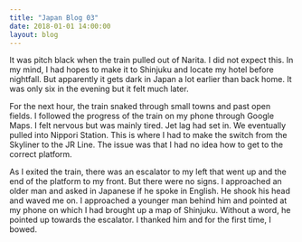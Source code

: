 ```yaml
---
title: "Japan Blog 03"
date: 2018-01-01 14:00:00
layout: blog
---
```


It was pitch black when the train pulled out of Narita. I did not expect this. In my mind, I had hopes to make it to Shinjuku and locate my hotel before nightfall. But apparently it gets dark in Japan a lot earlier than back home. It was only six in the evening but it felt much later.

For the next hour, the train snaked through small towns and past open fields. I followed the progress of the train on my phone through Google Maps. I felt nervous but was mainly tired. Jet lag had set in. We eventually pulled into Nippori Station. This is where I had to make the switch from the Skyliner to the JR Line. The issue was that I had no idea how to get to the correct platform.

As I exited the train, there was an escalator to my left that went up and the end of the platform to my front. But there were no signs. I approached an older man and asked in Japanese if he spoke in English. He shook his head and waved me on. I approached a younger man behind him and pointed at my phone on which I had brought up a map of Shinjuku. Without a word, he pointed up towards the escalator. I thanked him and for the first time, I bowed.